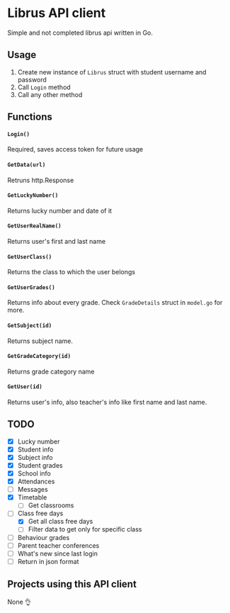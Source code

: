 # Librus API client 

Simple and not completed librus api written in Go.

## Usage
1. Create new instance of `Librus` struct with student username and password
2. Call `Login` method
3. Call any other method

## Functions
#### `Login()` 
Required, saves access token for future usage

#### `GetData(url)` 
Retruns http.Response

####  `GetLuckyNumber()`
Returns lucky number and date of it

#### `GetUserRealName()`
Returns user's first and last name

#### `GetUserClass()`
Returns the class to which the user belongs

#### `GetUserGrades()`
Returns info about every grade. Check `GradeDetails` struct in `model.go` for more.

#### `GetSubject(id)`
Returns subject name. 

#### `GetGradeCategory(id)`
Returns grade category name

#### `GetUser(id)`
Returns user's info, also teacher's info like first name and last name.


## TODO
- [x] Lucky number
- [x] Student info
- [x] Subject info
- [x] Student grades
- [x] School info
- [x] Attendances
- [ ] Messages
- [x] Timetable
	* [ ] Get classrooms
- [ ] Class free days
	* [x] Get all class free days
	* [ ] Filter data to get only for specific class
- [ ] Behaviour grades
- [ ] Parent teacher conferences
- [ ] What's new since last login
- [ ] Return in json format

## Projects using this API client
None :ok_hand:
